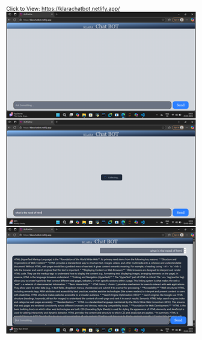
Click to View: https://klarachatbot.netlify.app/
![chat bot](public/chatbot1.png)
![chat bot](public/chatbot2.png)
![chat bot](public/chatbot3.png)
